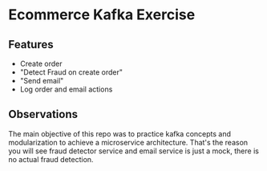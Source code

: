# Ecommerce Kafka Exercise

## Features
- Create order
- "Detect Fraud on create order"
- "Send email"
- Log order and email actions

## Observations
The main objective of this repo was to practice kafka concepts and modularization to achieve a microservice architecture.
That's  the reason you will see fraud detector service and email service is just a mock, there is no actual fraud detection.
